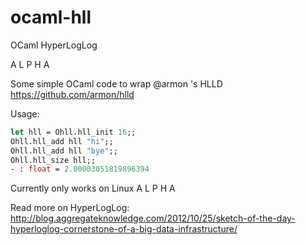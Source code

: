 ocaml-hll
=========

OCaml HyperLogLog

A L P H A

Some simple OCaml code to wrap @armon 's HLLD https://github.com/armon/hlld

Usage:
```ocaml
let hll = Ohll.hll_init 16;;
Ohll.hll_add hll "hi";;
Ohll.hll_add hll "bye";;
Ohll.hll_size hll;;
- : float = 2.00003051819896394
```

Currently only works on Linux A L P H A

Read more on HyperLogLog: http://blog.aggregateknowledge.com/2012/10/25/sketch-of-the-day-hyperloglog-cornerstone-of-a-big-data-infrastructure/
